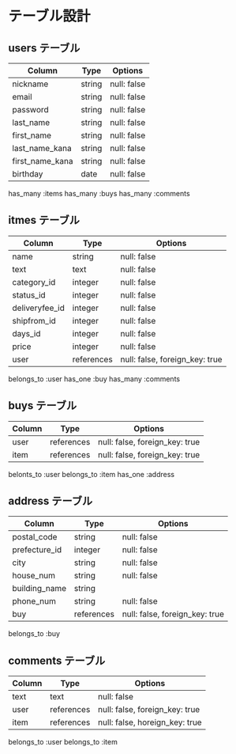 # テーブル設計

## users テーブル

| Column          | Type     | Options     |
| --------------- | -------- | ----------- |
| nickname        | string   | null: false |
| email           | string   | null: false |
| password        | string   | null: false |
| last_name       | string   | null: false |
| first_name      | string   | null: false |
| last_name_kana  | string   | null: false |
| first_name_kana | string   | null: false |
| birthday        | date     | null: false |

has_many :items
has_many :buys
has_many :comments

## itmes テーブル

| Column          | Type       | Options                        |
| --------------- | ---------- | ------------------------------ |
| name            | string     | null: false                    |
| text            | text       | null: false                    |
| category_id     | integer    | null: false                    |
| status_id       | integer    | null: false                    |
| deliveryfee_id  | integer    | null: false                    |
| shipfrom_id     | integer    | null: false                    |
| days_id         | integer    | null: false                    |
| price           | integer    | null: false                    |
| user            | references | null: false, foreign_key: true |

belongs_to :user
has_one :buy
has_many :comments

## buys テーブル

| Column | Type       | Options                        |
| ------ | ---------- | ------------------------------ |
| user   | references | null: false, foreign_key: true |
| item   | references | null: false, foreign_key: true |

belonts_to :user
belongs_to :item
has_one :address

## address テーブル

| Column           | Type       | Options                        |
| ---------------- | ---------- | ------------------------------ |
| postal_code      | string     | null: false                    |
| prefecture_id    | integer    | null: false                    |
| city             | string     | null: false                    |
| house_num        | string     | null: false                    |
| building_name    | string     |                                |
| phone_num        | string     | null: false                    |
| buy              | references | null: false, foreign_key: true |


belongs_to :buy

## comments テーブル

| Column | Type       | Options                        |
| ------ | ---------- | ------------------------------ |
| text   | text       | null: false                    |
| user   | references | null: false, foreign_key: true |
| item   | references | null: false, horeign_key: true |

belongs_to :user
belongs_to :item